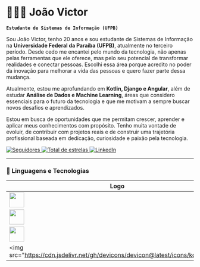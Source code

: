 # 👨🏻‍💻 João Victor

**`Estudante de Sistemas de Informação (UFPB)`**

Sou João Victor, tenho 20 anos e sou estudante de Sistemas de Informação na **Universidade Federal da Paraíba (UFPB)**, atualmente no terceiro período. Desde cedo me encantei pelo mundo da tecnologia, não apenas pelas ferramentas que ele oferece, mas pelo seu potencial de transformar realidades e conectar pessoas. Escolhi essa área porque acredito no poder da inovação para melhorar a vida das pessoas e quero fazer parte dessa mudança.  

Atualmente, estou me aprofundando em **Kotlin, Django e Angular**, além de estudar **Análise de Dados e Machine Learning**, áreas que considero essenciais para o futuro da tecnologia e que me motivam a sempre buscar novos desafios e aprendizados.  

Estou em busca de oportunidades que me permitam crescer, aprender e aplicar meus conhecimentos com propósito. Tenho muita vontade de evoluir, de contribuir com projetos reais e de construir uma trajetória profissional baseada em dedicação, curiosidade e paixão pela tecnologia.

<p align="left">
    <a href="https://github.com/Joao-VICTOR4433?tab=followers">
        <img 
            alt="Seguidores" 
            title="Me siga no GitHub" 
            src="https://custom-icon-badges.demolab.com/github/followers/Joao-VICTOR4433?color=236ad3&labelColor=1155ba&style=for-the-badge&logo=github&label=Seguidores&logoColor=white"
        />
    </a>
    <a href="https://github.com/Joao-VICTOR4433?tab=repositories&sort=stargazers">
        <img 
            alt="Total de estrelas" 
            title="Total de estrelas GitHub" 
            src="https://custom-icon-badges.demolab.com/github/stars/Joao-VICTOR4433?color=55960c&style=for-the-badge&labelColor=488207&logo=star&label=estrelas"
        />
    </a>
    <a href="https://www.linkedin.com/in/joao-victor-nogueira-alves-a17308351/">
        <img 
            alt="LinkedIn" 
            title="Meu LinkedIn" 
            src="https://img.shields.io/badge/LinkedIn-0077B5?style=for-the-badge&logo=linkedin&logoColor=white"
        />
    </a>
</p>

---

### 🤖 Linguagens e Tecnologias

| Logo | Tecnologia |
|------|------------|
| <img src="https://cdn.jsdelivr.net/gh/devicons/devicon@latest/icons/java/java-original.svg" width="40"/> | **Java** |
| <img src="https://cdn.jsdelivr.net/gh/devicons/devicon@latest/icons/python/python-original.svg" width="40"/> | **Python** |
| <img src="https://cdn.jsdelivr.net/gh/devicons/devicon@latest/icons/mysql/mysql-original.svg" width="40"/> | **SQL** |
| <img src="https://cdn.jsdelivr.net/gh/devicons/devicon@latest/icons/kotlin/kotlin-
